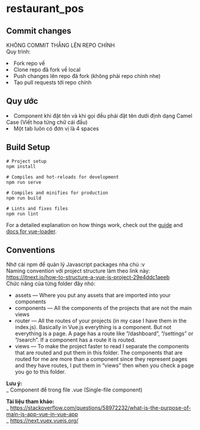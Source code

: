 # restaurant_pos

## Commit changes
KHÔNG COMMIT THẲNG LÊN REPO CHÍNH<br>
Quy trình:
<li>Fork repo về</li>
<li>Clone repo đã fork về local</li>
<li>Push changes lên repo đã fork (không phải repo chính nhe)</li>
<li>Tạo pull requests tới repo chính</li>

## Quy ước
<li>Component khi đặt tên và khi gọi đều phải đặt tên dưới định dạng Camel Case (Viết hoa từng chữ cái đầu)</li>
<li>Một tab luôn có đơn vị là 4 spaces</li>


## Build Setup

```
# Project setup
npm install

# Compiles and hot-reloads for development
npm run serve

# Compiles and minifies for production
npm run build

# Lints and fixes files
npm run lint
```

For a detailed explanation on how things work, check out the [guide](http://vuejs-templates.github.io/webpack/) and [docs for vue-loader](http://vuejs.github.io/vue-loader).

## Conventions
Nhớ cài npm để quản lý Javascript packages nha chú :v<br>
Naming convention với project structure làm theo link này: https://itnext.io/how-to-structure-a-vue-js-project-29e4ddc1aeeb<br>
Chức năng của từng folder đây nhó:
<ul>
<li>assets — Where you put any assets that are imported into your components</li>
<li>components — All the components of the projects that are not the main views</li>
<li>router — All the routes of your projects (in my case I have them in the index.js). Basically in Vue.js everything is a component. But not everything is a page. A page has a route like “/dashboard”, “/settings” or “/search”. If a component has a route it is routed.</li>
<li>views — To make the project faster to read I separate the components that are routed and put them in this folder. The components that are routed for me are more than a component since they represent pages and they have routes, I put them in “views” then when you check a page you go to this folder.</li>
</ul>

<b>Lưu ý:</b><br>
_ Component để trong file .vue (Single-file component)<br>

<b>Tài liệu tham khảo:</b><br>
_ https://stackoverflow.com/questions/58972232/what-is-the-purpose-of-main-js-app-vue-in-vue-app<br>
_ https://next.vuex.vuejs.org/<br>
